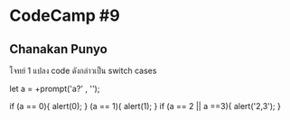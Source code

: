 # CodeCamp #9
## Chanakan Punyo 
โจทย์
1 แปลง code ดังกล่าวเป็น switch cases

let a = +prompt('a?' , '');

if (a == 0){
    alert(0);
} (a == 1){
    alert(1);
}
if (a == 2 || a ==3){
    alert('2,3');
}